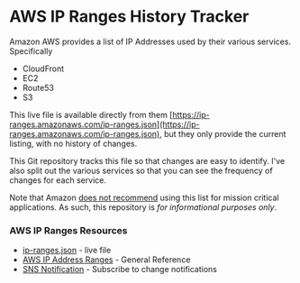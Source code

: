# AWS IP Ranges History Tracker
Amazon AWS provides a list of IP Addresses used by their various services. Specifically

 * CloudFront
 * EC2
 * Route53
 * S3

This live file is available directly from them [https://ip-ranges.amazonaws.com/ip-ranges.json](https://ip-ranges.amazonaws.com/ip-ranges.json), but they only provide the current listing, with no history of changes.

This Git repository tracks this file so that changes are easy to identify.  I've also split out the various services so that you can see the frequency of changes for each service.

Note that Amazon [does not recommend](https://forums.aws.amazon.com/ann.jspa?annID=2051) using this list for mission critical applications.  As such, this repository is *for informational purposes only*.


### AWS IP Ranges Resources

 * [ip-ranges.json](https://ip-ranges.amazonaws.com/ip-ranges.json) - live file
 * [AWS IP Address Ranges](http://docs.aws.amazon.com/general/latest/gr/aws-ip-ranges.html) - General Reference
 * [SNS Notification](https://aws.amazon.com/blogs/aws/subscribe-to-aws-public-ip-address-changes-via-amazon-sns/) - Subscribe to change notifications

